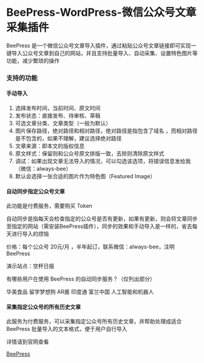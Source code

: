 # BeePress-WordPress-微信公众号文章采集插件
BeePress 是一个微信公众号文章导入插件，通过粘贴公众号文章链接即可实现一键导入公众号文章到自己的网站，并且支持批量导入、自动采集、设置特色图片等功能，减少繁琐的操作

### 支持的功能  
#### 手动导入
1. 选择发布时间，当前时间、原文时间  
2. 发布状态：直接发布、待审核、草稿  
3. 可选文章分类、文章类型（一般为默认）  
4. 图片保存路径，绝对路径和相对路径，绝对路径是指包含了域名 ，而相对路径是不包含的，如果不理解，建议选择绝对路径  
5. 文章来源：即本文的版权信息  
6. 原文样式：保留则和公众号原文排版一致，去除则清除原文样式  
7. 调试：如果出现文章无法导入的情况，可以勾选该选项，将错误信息发给我（微信：always-bee）  
8. 默认会选择一张合适的图片作为特色图（Featured Image）  

#### 自动同步指定公众号文章
此功能是付费服务，需要购买 Token

自动同步是指每天会检查指定的公众号是否有更新，如果有更新，则会将文章同步至指定的网站（需安装BeePress插件），同步的效果和手动导入是一样的，省去每天进行导入的烦恼

价格：每个公众号 20元/月 ，半年起订，联系微信：always-bee，注明 BeePress

演示站点：空杯日报

有哪些用户在使用 BeePress 的自动同步服务？（仅列出部分）

华美食品      留学梦想狗      AR酱     印度通     富兰中国     人工智能和机器人

#### 采集指定公众号的所有历史文章  

此服务为付费服务，可以采集指定公众号所有历史文章，并帮助处理成适合 BeePress 批量导入的文本格式，便于用户自行导入

详情请到官网查看

[BeePress](http://xingyue.artizen.me/beepresspro?utm_source=github)
